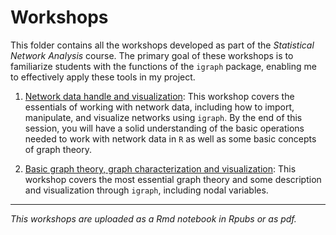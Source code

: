 # Workshops

This folder contains all the workshops developed as part of the *Statistical Network Analysis* course. The primary goal of these workshops is to familiarize students with the functions of the `igraph` package, enabling me to effectively apply these tools in my project.

1. [Network data handle and visualization](https://rpubs.com/Mendivenson/ARS1): This workshop covers the essentials of working with network data, including how to import, manipulate, and visualize networks using `igraph`. By the end of this session, you will have a solid understanding of the basic operations needed to work with network data in `R` as well as some basic concepts of graph theory.

2. [Basic graph theory, graph characterization and visualization](Taller%202/Taller%202.%20An%C3%A1lisis%20de%20redes%20sociales.pdf): This workshop covers the most essential graph theory and some description and visualization through `igraph`, including nodal variables. 

---

*This workshops are uploaded as a *Rmd* notebook in Rpubs or as pdf.*
